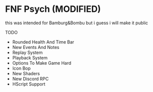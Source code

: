 # FNF Psych (MODIFIED)
this was intended for Bamburg&Bombu but i guess i will make it public

TODO

* Rounded Health And Time Bar
* New Events And Notes
* Replay System
* Playback System
* Options To Make Game Hard
* Icon Bop
* New Shaders
* New Discord RPC
* HScript Support
